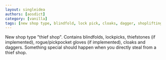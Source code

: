 ```yaml
---
layout: singleidea
authors: [aosdict]
category: [vanilla]
tags: [new shop type, blindfold, lock pick, cloaks, dagger, shoplifting]
---
```

New shop type "thief shop". Contains blindfolds, lockpicks, thiefstones (if implemented), rogue/pickpocket gloves (if implemented), cloaks and daggers. Something special should happen when you directly steal from a thief shop.
